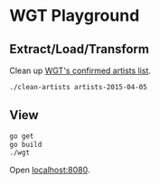 # WGT Playground

## Extract/Load/Transform

Clean up [WGT's confirmed artists list](http://www.wave-gotik-treffen.de/english/bands.php).

``` sh
./clean-artists artists-2015-04-05
```

## View

``` sh
go get
go build
./wgt
```

Open [localhost:8080](http://localhost:8080).
